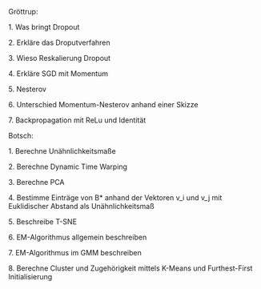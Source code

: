 Gröttrup:

1\. Was bringt Dropout

2\. Erkläre das Droputverfahren

3\. Wieso Reskalierung Dropout

4\. Erkläre SGD mit Momentum

5\. Nesterov

6\. Unterschied Momentum-Nesterov anhand einer Skizze

7\. Backpropagation mit ReLu und Identität

Botsch:

1\. Berechne Unähnlichkeitsmaße

2\. Berechne Dynamic Time Warping

3\. Berechne PCA

4\. Bestimme Einträge von B\* anhand der Vektoren v_i und v_j mit Euklidischer Abstand als Unähnlichkeitsmaß

5\. Beschreibe T-SNE

6\. EM-Algorithmus allgemein beschreiben

7\. EM-Algorithmus im GMM beschreiben

8\. Berechne Cluster und Zugehörigkeit mittels K-Means und Furthest-First Initialisierung
